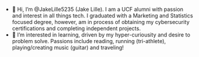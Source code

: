 - 👋 Hi, I’m @JakeLille5235 (Jake Lille). I am a UCF alumni with passion and interest in all things tech. I graduated with a Marketing and Statistics focused degree, however, am in process of obtaining my cybersecurity certifications and completing independent projects. 
- 👀 I’m interested in learning, driven by my hyper-curiousity and desire to problem solve. Passions include reading, running (tri-athlete), playing/creating music (guitar) and traveling!

<!---
JakeLille5235/JakeLille5235 is a ✨ special ✨ repository because its `README.md` (this file) appears on your GitHub profile.
You can click the Preview link to take a look at your changes.
--->
